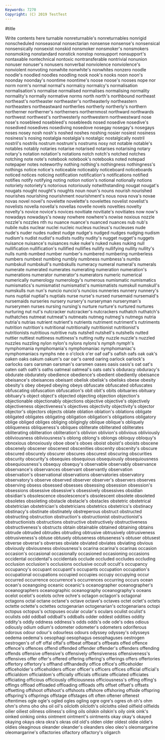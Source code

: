 ```yaml
---
Keywords: 7270
Copyright: (C) 2019 TestTest
---
```


#title

Write contents here
turnable nonreturnable's nonreturnables nonrigid nonscheduled nonseasonal nonsectarian
nonsense nonsense's nonsensical nonsensically nonsexist nonskid nonsmoker nonsmoker's nonsmokers nonsmoking
nonstandard nonstick nonstop nonsupport nonsupport's nontaxable nontechnical nontoxic nontransferable nontrivial
nonunion nonuser nonuser's nonusers nonverbal nonviolence nonviolence's nonviolent nonvoting nonwhite
nonwhite's nonwhites nonzero noodle noodle's noodled noodles noodling nook nook's
nooks noon noon's noonday noonday's noontime noontime's noose noose's nooses
nope nor norm norm's normal normal's normalcy normalcy's normalisation normalisation's
normalise normalised normalises normalising normality normality's normally normative norms north
north's northbound northeast northeast's northeaster northeaster's northeasterly northeastern northeasters northeastward
northerlies northerly northerly's northern northerner northerner's northerners northernmost northward northwards
northwest northwest's northwesterly northwestern northwestward nose nose's nosebleed nosebleed's nosebleeds
nosed nosedive nosedive's nosedived nosedives nosediving nosedove nosegay nosegay's nosegays
noses nosey nosh nosh's noshed noshes noshing nosier nosiest nosiness
nosiness's nosing nostalgia nostalgia's nostalgic nostalgically nostril nostril's nostrils nostrum
nostrum's nostrums nosy not notable notable's notables notably notaries notarise
notarised notarises notarising notary notary's notation notation's notations notch notch's
notched notches notching note note's notebook notebook's notebooks noted notepad
notepaper notes noteworthy nothing nothing's nothingness nothingness's nothings notice notice's
noticeable noticeably noticeboard noticeboards noticed notices noticing notification notification's notifications
notified notifies notify notifying noting notion notion's notional notionally notions
notoriety notoriety's notorious notoriously notwithstanding nougat nougat's nougats nought nought's
noughts noun noun's nouns nourish nourished nourishes nourishing nourishment nourishment's
nous nova nova's novae novas novel novel's novelette novelette's novelettes
novelist novelist's novelists novella novella's novellas novelle novels novelties novelty
novelty's novice novice's novices novitiate novitiate's novitiates now now's nowadays
nowadays's noway nowhere nowhere's nowise noxious nozzle nozzle's nozzles nth
nu nuance nuance's nuanced nuances nub nub's nubile nubs nuclear
nuclei nucleic nucleus nucleus's nucleuses nude nude's nuder nudes nudest
nudge nudge's nudged nudges nudging nudism nudism's nudist nudist's nudists
nudity nudity's nugget nugget's nuggets nuisance nuisance's nuisances nuke nuke's
nuked nukes nuking null nullification nullification's nullified nullifies nullify nullifying
nullity nullity's nulls numb numbed number number's numbered numbering numberless
numbers numbest numbing numbly numbness numbness's numbs numbskull numbskull's numbskulls
numeracy numeral numeral's numerals numerate numerated numerates numerating numeration numeration's
numerations numerator numerator's numerators numeric numerical numerically numerology numerology's numerous
numismatic numismatics numismatics's numismatist numismatist's numismatists numskull numskull's numskulls nun
nun's nuncio nuncio's nuncios nunneries nunnery nunnery's nuns nuptial nuptial's
nuptials nurse nurse's nursed nursemaid nursemaid's nursemaids nurseries nursery nursery's
nurseryman nurseryman's nurserymen nurses nursing nursing's nurture nurture's nurtured nurtures
nurturing nut nut's nutcracker nutcracker's nutcrackers nuthatch nuthatch's nuthatches nutmeat
nutmeat's nutmeats nutmeg nutmeg's nutmegs nutria nutria's nutrias nutrient nutrient's
nutrients nutriment nutriment's nutriments nutrition nutrition's nutritional nutritionally nutritionist nutritionist's
nutritionists nutritious nutritive nuts nutshell nutshell's nutshells nutted nuttier nuttiest
nuttiness nuttiness's nutting nutty nuzzle nuzzle's nuzzled nuzzles nuzzling nylon
nylon's nylons nylons's nymph nymph's nymphomania nymphomania's nymphomaniac nymphomaniac's nymphomaniacs
nymphs née o o'clock o'er oaf oaf's oafish oafs oak
oak's oaken oaks oakum oakum's oar oar's oared oaring oarlock
oarlock's oarlocks oars oarsman oarsman's oarsmen oases oasis oasis's oat
oat's oaten oath oath's oaths oatmeal oatmeal's oats oats's obduracy
obduracy's obdurate obdurately obedience obedience's obedient obediently obeisance obeisance's obeisances
obeisant obelisk obelisk's obelisks obese obesity obesity's obey obeyed obeying
obeys obfuscate obfuscated obfuscates obfuscating obfuscation obfuscation's obit obit's obits
obituaries obituary obituary's object object's objected objecting objection objection's objectionable
objectionably objections objective objective's objectively objectiveness objectiveness's objectives objectivity objectivity's
objector objector's objectors objects oblate oblation oblation's oblations obligate obligated
obligates obligating obligation obligation's obligations obligatory oblige obliged obliges obliging
obligingly oblique oblique's obliquely obliqueness obliqueness's obliques obliterate obliterated obliterates
obliterating obliteration obliteration's oblivion oblivion's oblivious obliviously obliviousness obliviousness's oblong
oblong's oblongs obloquy obloquy's obnoxious obnoxiously oboe oboe's oboes oboist
oboist's oboists obscene obscenely obscener obscenest obscenities obscenity obscenity's obscure
obscured obscurely obscurer obscures obscurest obscuring obscurities obscurity obscurity's obsequies
obsequious obsequiously obsequiousness obsequiousness's obsequy obsequy's observable observably observance observance's
observances observant observantly observation observation's observational observations observatories observatory observatory's
observe observed observer observer's observers observes observing obsess obsessed obsesses
obsessing obsession obsession's obsessions obsessive obsessive's obsessively obsessives obsidian obsidian's
obsolescence obsolescence's obsolescent obsolete obsoleted obsoletes obsoleting obstacle obstacle's obstacles
obstetric obstetrical obstetrician obstetrician's obstetricians obstetrics obstetrics's obstinacy obstinacy's obstinate
obstinately obstreperous obstruct obstructed obstructing obstruction obstruction's obstructionist obstructionist's obstructionists
obstructions obstructive obstructively obstructiveness obstructiveness's obstructs obtain obtainable obtained obtaining
obtains obtrude obtruded obtrudes obtruding obtrusive obtrusively obtrusiveness obtrusiveness's obtuse
obtusely obtuseness obtuseness's obtuser obtusest obverse obverse's obverses obviate obviated
obviates obviating obvious obviously obviousness obviousness's ocarina ocarina's ocarinas occasion
occasion's occasional occasionally occasioned occasioning occasions occidental occidental's occidentals occlude
occluded occludes occluding occlusion occlusion's occlusions occlusive occult occult's occupancy
occupancy's occupant occupant's occupants occupation occupation's occupational occupations occupied occupies
occupy occupying occur occurred occurrence occurrence's occurrences occurring occurs ocean
ocean's oceangoing oceanic oceanic's oceanographer oceanographer's oceanographers oceanographic oceanography oceanography's
oceans ocelot ocelot's ocelots ochre ochre's octagon octagon's octagonal octagons
octal octane octane's octave octave's octaves octet octet's octets octette
octette's octettes octogenarian octogenarian's octogenarians octopi octopus octopus's octopuses ocular
ocular's oculars oculist oculist's oculists odd oddball oddball's oddballs odder
oddest oddities oddity oddity's oddly oddness oddness's odds odds's ode
ode's odes odious odiously odium odium's odometer odometer's odometers odoriferous
odorous odour odour's odourless odours odyssey odyssey's odysseys oedema oedema's
oesophagi oesophagus oesophaguses oestrogen oestrogen's of off offal offal's offbeat
offbeat's offbeats offed offence offence's offences offend offended offender offender's
offenders offending offends offensive offensive's offensively offensiveness offensiveness's offensives offer
offer's offered offering offering's offerings offers offertories offertory offertory's offhand
offhandedly office office's officeholder officeholder's officeholders officer officer's officers offices
official official's officialdom officialdom's officially officials officiate officiated officiates officiating
officious officiously officiousness officiousness's offing offing's offings offload offloaded offloading
offloads offs offset offset's offsets offsetting offshoot offshoot's offshoots offshore
offshoring offside offspring offspring's offsprings offstage offstages oft often oftener
oftenest oftentimes ogle ogle's ogled ogles ogling ogre ogre's ogres
oh oh's ohm ohm's ohms oho ohs oil oil's oilcloth
oilcloth's oilcloths oiled oilfield oilfields oilier oiliest oiliness oiliness's oiling
oils oilskin oilskin's oily oink oink's oinked oinking oinks ointment
ointment's ointments okay okay's okayed okaying okays okra okra's okras
old old's olden older oldest oldie oldie's oldies oleaginous oleander
oleander's oleanders oleo oleo's oleomargarine oleomargarine's olfactories olfactory olfactory's oligarch
